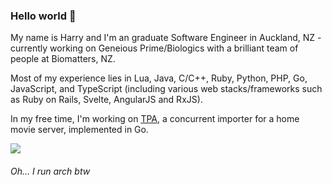 ### Hello world 👋

My name is Harry and I'm an graduate Software Engineer in Auckland, NZ - currently working on Geneious Prime/Biologics with a brilliant team of people at Biomatters, NZ.

Most of my experience lies in Lua, Java, C/C++, Ruby, Python, PHP, Go, JavaScript, and TypeScript (including various web stacks/frameworks such as Ruby on Rails, Svelte, AngularJS and RxJS).

In my free time, I'm working on [TPA](https://github.com/hbomb79/TPA), a concurrent importer for a home movie server, implemented in Go.

![](https://github-readme-stats.vercel.app/api/?username=hbomb79&theme=tokyonight&count_private=true&include_all_commits=true&custom_title=Haz%27s%20Stats)

###### Oh... I run arch btw
